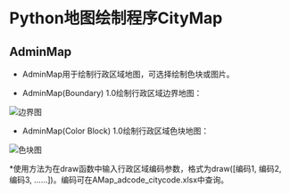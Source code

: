 # Python地图绘制程序CityMap
## AdminMap
* AdminMap用于绘制行政区域地图，可选择绘制色块或图片。

* AdminMap(Boundary) 1.0绘制行政区域边界地图：

![边界图](https://img.imgdb.cn/item/603649c65f4313ce25361930.jpg)

* AdminMap(Color Block) 1.0绘制行政区域色块地图：

![色块图](https://img.imgdb.cn/item/603649d35f4313ce25363148.jpg)

*使用方法为在draw函数中输入行政区域编码参数，格式为draw([编码1, 编码2, 编码3, ……])。编码可在AMap_adcode_citycode.xlsx中查询。
